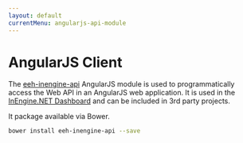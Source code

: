 ```yaml
---
layout: default
currentMenu: angularjs-api-module
---
```


# AngularJS Client

The [eeh-inengine-api](https://github.com/ethanhann/eeh-inengine-api) AngularJS module is 
used to programmatically access the Web API in an AngularJS web application.
It is used in the [InEngine.NET Dashboard](dashboard.html) and can be included in 3rd party projects.

It package available via Bower.
```sh
bower install eeh-inengine-api --save
```
